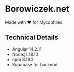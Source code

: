 # Borowiczek.net
Made with ❤️ for Mycophiles

## Technical Details
- Angular 14.2.11
- Node.js 18.10
- npm 8.19.2
- Supabase for backend
